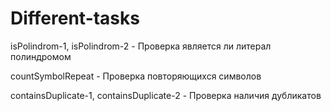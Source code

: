 # Different-tasks

isPolindrom-1, isPolindrom-2 - Проверка является ли литерал полиндромом

countSymbolRepeat - Проверка повторяющихся символов

containsDuplicate-1, containsDuplicate-2 - Проверка наличия дубликатов